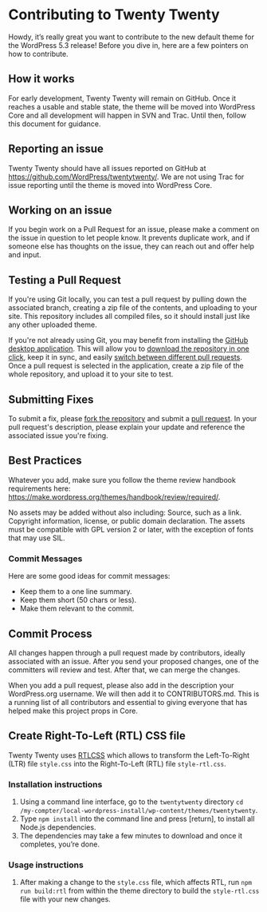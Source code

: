 # Contributing to Twenty Twenty

Howdy, it’s really great you want to contribute to the new default theme for the WordPress 5.3 release! Before you dive in, here are a few pointers on how to contribute.

## How it works

For early development, Twenty Twenty will remain on GitHub. Once it reaches a usable and stable state, the theme will be moved into WordPress Core and all development will happen in SVN and Trac. Until then, follow this document for guidance.

## Reporting an issue

Twenty Twenty should have all issues reported on GitHub at https://github.com/WordPress/twentytwenty/. We are not using Trac for issue reporting until the theme is moved into WordPress Core.

## Working on an issue

If you begin work on a Pull Request for an issue, please make a comment on the issue in question to let people know. It prevents duplicate work, and if someone else has thoughts on the issue, they can reach out and offer help and input.

## Testing a Pull Request

If you're using Git locally, you can test a pull request by pulling down the associated branch, creating a zip file of the contents, and uploading to your site. This repository includes all compiled files, so it should install just like any other uploaded theme.

If you're not already using Git, you may benefit from installing the [GitHub desktop application](https://desktop.github.com). This will allow you to [download the repository in one click](https://help.github.com/desktop/guides/contributing-to-projects/cloning-a-repository-from-github-to-github-desktop/), keep it in sync, and easily [switch between different pull requests](https://help.github.com/desktop/guides/contributing-to-projects/accessing-a-pull-request-locally/). Once a pull request is selected in the application, create a zip file of the whole repository, and upload it to your site to test.

## Submitting Fixes

To submit a fix, please [fork the repository](https://help.github.com/articles/fork-a-repo/) and submit a [pull request](https://help.github.com/articles/creating-a-pull-request/). In your pull request's  description, please explain your update and reference the associated issue you're fixing.

## Best Practices

Whatever you add, make sure you follow the theme review handbook requirements here: https://make.wordpress.org/themes/handbook/review/required/.

No assets may be added without also including:
Source, such as a link.
Copyright information, license, or public domain declaration.
The assets must be compatible with GPL version 2 or later, with the exception of fonts that may use SIL.

### Commit Messages

Here are some good ideas for commit messages:

- Keep them to a one line summary.
- Keep them short (50 chars or less).
- Make them relevant to the commit.

## Commit Process

All changes happen through a pull request made by contributors, ideally associated with an issue. After you send your proposed changes, one of the committers will review and test. After that, we can merge the changes.

When you add a pull request, please also add in the description your WordPress.org username. We will then add it to CONTRIBUTORS.md. This is a running list of all contributors and essential to giving everyone that has helped make this project props in Core.

## Create Right-To-Left (RTL) CSS file

Twenty Twenty uses [RTLCSS](https://rtlcss.com/) which allows to transform the  Left-To-Right (LTR) file `style.css` into the Right-To-Left (RTL) file `style-rtl.css`.

### Installation instructions

1. Using a command line interface, go to the `twentytwenty` directory `cd /my-compter/local-wordpress-install/wp-content/themes/twentytwenty`.
2. Type `npm install` into the command line and press [return], to install all Node.js dependencies. 
3. The dependencies may take a few minutes to download and once it completes, you’re done.

### Usage instructions

1. After making a change to the `style.css` file, which affects RTL, run `npm run build:rtl` from within the theme directory to build the `style-rtl.css` file with your new changes.
